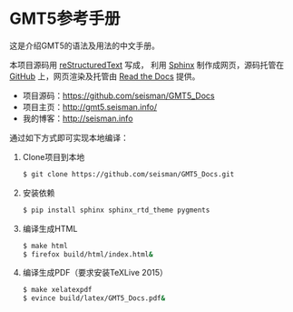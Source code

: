 # GMT5参考手册

这是介绍GMT5的语法及用法的中文手册。

本项目源码用 [reStructuredText](http://docutils.sourceforge.net/rst.html) 写成，
利用 [Sphinx](http://sphinx-doc.org/) 制作成网页，源码托管在
[GitHub](https://github.com/seisman/GMT5_Docs) 上，网页渲染及托管由
[Read the Docs](http://readthedocs.org/projects/gmt5-docs/) 提供。

- 项目源码：https://github.com/seisman/GMT5_Docs
- 项目主页：http://gmt5.seisman.info/
- 我的博客：http://seisman.info

通过如下方式即可实现本地编译：

1. Clone项目到本地

   ~~~bash
   $ git clone https://github.com/seisman/GMT5_Docs.git
   ~~~

1. 安装依赖

   ~~~bash
   $ pip install sphinx sphinx_rtd_theme pygments
   ~~~

2. 编译生成HTML

   ~~~bash
   $ make html
   $ firefox build/html/index.html&
   ~~~

3. 编译生成PDF（要求安装TeXLive 2015）

   ~~~bash
   $ make xelatexpdf
   $ evince build/latex/GMT5_Docs.pdf&
   ~~~
